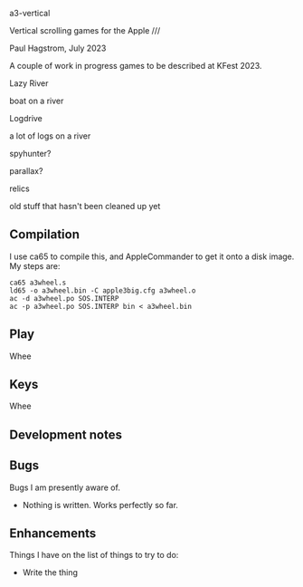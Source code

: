 a3-vertical

Vertical scrolling games for the Apple ///

Paul Hagstrom, July 2023

A couple of work in progress games to be described at KFest 2023.

Lazy River

boat on a river

Logdrive

a lot of logs on a river

spyhunter?

parallax?


relics

old stuff that hasn't been cleaned up yet

## Compilation ##

I use ca65 to compile this, and AppleCommander to get it onto a disk image.
My steps are:

```
ca65 a3wheel.s
ld65 -o a3wheel.bin -C apple3big.cfg a3wheel.o
ac -d a3wheel.po SOS.INTERP
ac -p a3wheel.po SOS.INTERP bin < a3wheel.bin
```

## Play ##

Whee

## Keys ##

Whee

## Development notes ##



## Bugs ##

Bugs I am presently aware of.

- Nothing is written. Works perfectly so far.

## Enhancements ##

Things I have on the list of things to try to do:

- Write the thing
